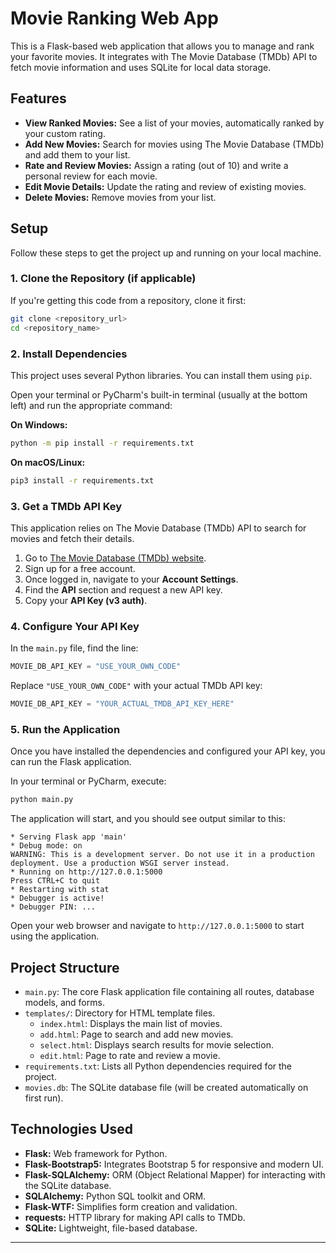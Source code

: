 # Movie Ranking Web App

This is a Flask-based web application that allows you to manage and rank your favorite movies. It integrates with The Movie Database (TMDb) API to fetch movie information and uses SQLite for local data storage.

## Features

* **View Ranked Movies:** See a list of your movies, automatically ranked by your custom rating.
* **Add New Movies:** Search for movies using The Movie Database (TMDb) and add them to your list.
* **Rate and Review Movies:** Assign a rating (out of 10) and write a personal review for each movie.
* **Edit Movie Details:** Update the rating and review of existing movies.
* **Delete Movies:** Remove movies from your list.

## Setup

Follow these steps to get the project up and running on your local machine.

### 1. Clone the Repository (if applicable)

If you're getting this code from a repository, clone it first:

```bash
git clone <repository_url>
cd <repository_name>
```

### 2. Install Dependencies

This project uses several Python libraries. You can install them using `pip`.

Open your terminal or PyCharm's built-in terminal (usually at the bottom left) and run the appropriate command:

**On Windows:**

```bash
python -m pip install -r requirements.txt
```

**On macOS/Linux:**

```bash
pip3 install -r requirements.txt
```

### 3. Get a TMDb API Key

This application relies on The Movie Database (TMDb) API to search for movies and fetch their details.

1.  Go to [The Movie Database (TMDb) website](https://www.themoviedb.org/).
2.  Sign up for a free account.
3.  Once logged in, navigate to your **Account Settings**.
4.  Find the **API** section and request a new API key.
5.  Copy your **API Key (v3 auth)**.

### 4. Configure Your API Key

In the `main.py` file, find the line:

```python
MOVIE_DB_API_KEY = "USE_YOUR_OWN_CODE"
```

Replace `"USE_YOUR_OWN_CODE"` with your actual TMDb API key:

```python
MOVIE_DB_API_KEY = "YOUR_ACTUAL_TMDB_API_KEY_HERE"
```

### 5. Run the Application

Once you have installed the dependencies and configured your API key, you can run the Flask application.

In your terminal or PyCharm, execute:

```bash
python main.py
```

The application will start, and you should see output similar to this:

```
* Serving Flask app 'main'
* Debug mode: on
WARNING: This is a development server. Do not use it in a production deployment. Use a production WSGI server instead.
* Running on http://127.0.0.1:5000
Press CTRL+C to quit
* Restarting with stat
* Debugger is active!
* Debugger PIN: ...
```

Open your web browser and navigate to `http://127.0.0.1:5000` to start using the application.

## Project Structure

* `main.py`: The core Flask application file containing all routes, database models, and forms.
* `templates/`: Directory for HTML template files.
    * `index.html`: Displays the main list of movies.
    * `add.html`: Page to search and add new movies.
    * `select.html`: Displays search results for movie selection.
    * `edit.html`: Page to rate and review a movie.
* `requirements.txt`: Lists all Python dependencies required for the project.
* `movies.db`: The SQLite database file (will be created automatically on first run).

## Technologies Used

* **Flask:** Web framework for Python.
* **Flask-Bootstrap5:** Integrates Bootstrap 5 for responsive and modern UI.
* **Flask-SQLAlchemy:** ORM (Object Relational Mapper) for interacting with the SQLite database.
* **SQLAlchemy:** Python SQL toolkit and ORM.
* **Flask-WTF:** Simplifies form creation and validation.
* **requests:** HTTP library for making API calls to TMDb.
* **SQLite:** Lightweight, file-based database.

---
